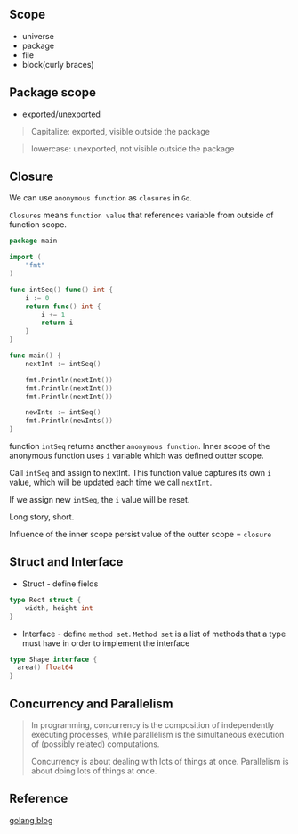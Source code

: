 ## Scope
* universe
* package
* file
* block(curly braces)

## Package scope
* exported/unexported
> Capitalize: exported, visible outside the package

> lowercase: unexported, not visible outside the package

## Closure
We can use `anonymous function` as `closures` in `Go`.

`Closures` means `function value` that references variable from outside of function scope.
```go
package main

import (
	"fmt"
)

func intSeq() func() int {
	i := 0
	return func() int {
		i += 1
		return i
	}
}

func main() {
	nextInt := intSeq()

	fmt.Println(nextInt())
	fmt.Println(nextInt())
	fmt.Println(nextInt())

	newInts := intSeq()
	fmt.Println(newInts())
}
```

function `intSeq` returns another `anonymous function`. Inner scope of the anonymous function uses `i` variable which was defined outter scope. 

Call `intSeq` and assign to nextInt. This function value captures its own `i` value, which will be updated each time we call `nextInt`.

If we assign new `intSeq`, the `i` value will be reset.

Long story, short.

Influence of the inner scope persist value of the outter scope = `closure`


## Struct and Interface
* Struct - define fields

```go
type Rect struct {
	width, height int
}
```

* Interface - define `method set`. `Method set` is a list of methods that a type must have in order to implement the interface

```go
type Shape interface {
  area() float64
}
```


## Concurrency and Parallelism

> In programming, concurrency is the composition of independently executing processes, while parallelism is the simultaneous execution of (possibly related) computations. 
>
> Concurrency is about dealing with lots of things at once. Parallelism is about doing lots of things at once.


## Reference
[golang blog](golang.org)
